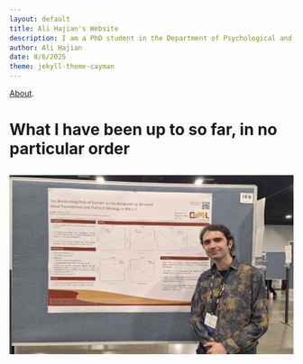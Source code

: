 ```yaml
---
layout: default
title: Ali Hajian's Website
description: I am a PhD student in the Department of Psychological and Brain Sciences at the University of Massachusetts Amherst. My research focuses on the role morality plays in conflict between groups of people, both in the past and present.
author: Ali Hajian
date: 8/6/2025
theme: jekyll-theme-cayman
---
```


[About](./about.html).

# What I have been up to so far, in no particular order

## 

![ali-hajiann](assets\images\SPSP2025resized.jpg)
